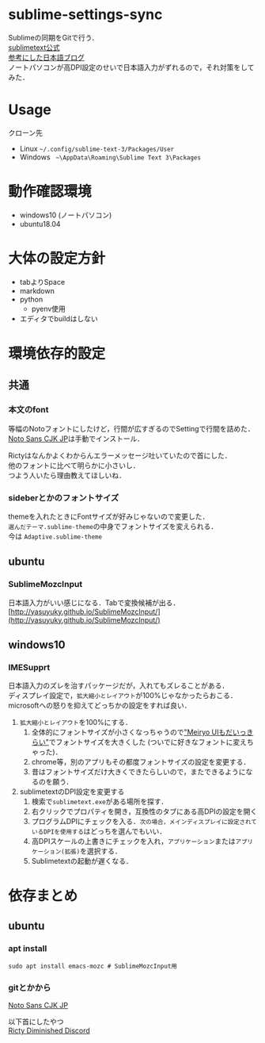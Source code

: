 # sublime-settings-sync
Sublimeの同期をGitで行う．  
[sublimetext公式](https://packagecontrol.io/docs/syncing)  
[参考にした日本語ブログ](https://www.kimurak.net/wordpress/sublimetext/1786/)  
ノートパソコンが高DPI設定のせいで日本語入力がずれるので，それ対策をしてみた．

# Usage
クローン先

  - Linux   `~/.config/sublime-text-3/Packages/User`
  - Windows   ` ~\AppData\Roaming\Sublime Text 3\Packages`

# 動作確認環境
  - windows10 (ノートパソコン)
  - ubuntu18.04

# 大体の設定方針
  - tabよりSpace
  - markdown
  - python
    - pyenv使用
  - エディタでbuildはしない

# 環境依存的設定
## 共通
### 本文のfont  
  等幅のNotoフォントにしたけど，行間が広すぎるのでSettingで行間を詰めた．  
  [Noto Sans CJK JP](https://www.google.com/get/noto/)は手動でインストール．
  
  Rictyはなんかよくわからんエラーメッセージ吐いていたので首にした．  
  他のフォントに比べて明らかに小さいし．  
  つよう人いたら理由教えてほしいね．
### sideberとかのフォントサイズ 
  themeを入れたときにFontサイズが好みじゃないので変更した．  
  `選んだテーマ.sublime-theme`の中身でフォントサイズを変えられる．  
  今は `Adaptive.sublime-theme`

## ubuntu
### SublimeMozcInput  
  日本語入力がいい感じになる．Tabで変換候補が出る．  
  [http://yasuyuky.github.io/SublimeMozcInput/](http://yasuyuky.github.io/SublimeMozcInput/)

## windows10
### IMESupprt  
 日本語入力のズレを治すパッケージだが，入れてもズレることがある．  
 ディスプレイ設定で，`拡大縮小とレイアウト`が100%じゃなかったらおこる．  
 microsoftへの怒りを抑えてどっちかの設定をすれば良い．

1. `拡大縮小とレイアウト`を100%にする．  
    1. 全体的にフォントサイズが小さくなっちゃうので["Meiryo UIもだいっきらい"](https://tatsu-syo.github.io/index.html)でフォントサイズを大きくした (ついでに好きなフォントに変えちゃった)．  
    1. chrome等，別のアプリもその都度フォントサイズの設定を変更する．
    1. 昔はフォントサイズだけ大きくできたらしいので，またできるようになるのを願う．
1. sublimetextのDPI設定を変更する
    1. 検索で`sublimetext.exe`がある場所を探す．
    1. 右クリックでプロパティを開き，互換性のタブにある高DPIの設定を開く
    1. プログラムDPIにチェックを入る．`次の場合，メインディスプレイに設定されているDPIを使用する`はどっちを選んでもいい．
    1. 高DPIスケールの上書きにチェックを入れ，`アプリケーション`または`アプリケーション(拡張)`を選択する．
    1. Sublimetextの起動が遅くなる．


# 依存まとめ
## ubuntu
###  apt install
	sudo apt install emacs-mozc # SublimeMozcInput用
### gitとかから
  [Noto Sans CJK JP](https://www.google.com/get/noto/)  

以下首にしたやつ  
  [Ricty Diminished Discord](https://www.rs.tus.ac.jp/yyusa/ricty_diminished.html)